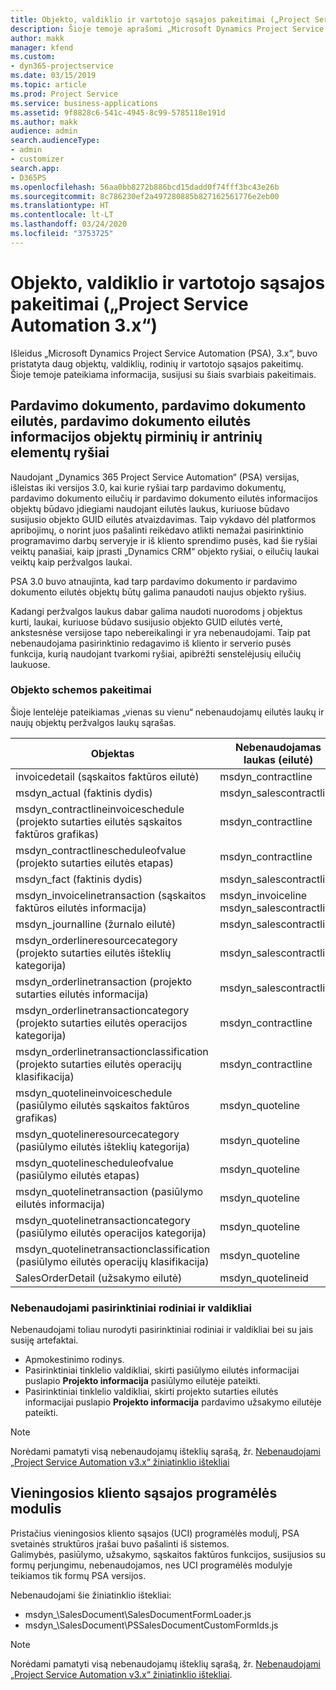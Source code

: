 ```yaml
---
title: Objekto, valdiklio ir vartotojo sąsajos pakeitimai („Project Service Automation 3.x“)
description: Šioje temoje aprašomi „Microsoft Dynamics Project Service Automation 3.x“ skirti sprendimo pakeitimai.
author: makk
manager: kfend
ms.custom:
- dyn365-projectservice
ms.date: 03/15/2019
ms.topic: article
ms.prod: Project Service
ms.service: business-applications
ms.assetid: 9f8828c6-541c-4945-8c99-5785118e191d
ms.author: makk
audience: admin
search.audienceType:
- admin
- customizer
search.app:
- D365PS
ms.openlocfilehash: 56aa0bb8272b886bcd15dadd0f74fff3bc43e26b
ms.sourcegitcommit: 8c786230ef2a497280885b827162561776e2eb00
ms.translationtype: HT
ms.contentlocale: lt-LT
ms.lasthandoff: 03/24/2020
ms.locfileid: "3753725"
---
```

# <a name="entity-control-and-user-interface-changes-project-service-automation-3x"></a>Objekto, valdiklio ir vartotojo sąsajos pakeitimai („Project Service Automation 3.x“)
Išleidus „Microsoft Dynamics Project Service Automation (PSA), 3.x“, buvo pristatyta daug objektų, valdiklių, rodinių ir vartotojo sąsajos pakeitimų. Šioje temoje pateikiama informacija, susijusi su šiais svarbiais pakeitimais.

## <a name="parent-child-relationships-for-sales-document-sales-document-line-sales-document-line-detail-entities"></a>Pardavimo dokumento, pardavimo dokumento eilutės, pardavimo dokumento eilutės informacijos objektų pirminių ir antrinių elementų ryšiai
Naudojant „Dynamics 365 Project Service Automation“ (PSA) versijas, išleistas iki versijos 3.0, kai kurie ryšiai tarp pardavimo dokumentų, pardavimo dokumento eilučių ir pardavimo dokumento eilutės informacijos objektų būdavo įdiegiami naudojant eilutės laukus, kuriuose būdavo susijusio objekto GUID eilutės atvaizdavimas. Taip vykdavo dėl platformos apribojimų, o norint juos pašalinti reikėdavo atlikti nemažai pasirinktinio programavimo darbų serveryje ir iš kliento sprendimo pusės, kad šie ryšiai veiktų panašiai, kaip įprasti „Dynamics CRM“ objekto ryšiai, o eilučių laukai veiktų kaip peržvalgos laukai.

PSA 3.0 buvo atnaujinta, kad tarp pardavimo dokumento ir pardavimo dokumento eilutės objektų būtų galima panaudoti naujus objekto ryšius.

Kadangi peržvalgos laukus dabar galima naudoti nuorodoms į objektus kurti, laukai, kuriuose būdavo susijusio objekto GUID eilutės vertė, ankstesnėse versijose tapo nebereikalingi ir yra nebenaudojami. Taip pat nebenaudojama pasirinktinio redagavimo iš kliento ir serverio pusės funkcija, kurią naudojant tvarkomi ryšiai, apibrėžti senstelėjusių eilučių laukuose.

### <a name="entity-schema-changes"></a>Objekto schemos pakeitimai
Šioje lentelėje pateikiamas „vienas su vienu“ nebenaudojamų eilutės laukų ir naujų objektų peržvalgos laukų sąrašas. 

 Objektas |   Nebenaudojamas laukas (eilutė) | Naujas laukas (peržvalga)
--- | --- | ---
invoicedetail (sąskaitos faktūros eilutė) |  msdyn_contractline |    msdyn_contractlineid
msdyn_actual (faktinis dydis) | msdyn_salescontractline |   msdyn_salescontractlineid
msdyn_contractlineinvoiceschedule (projekto sutarties eilutės sąskaitos faktūros grafikas) |    msdyn_contractline |    msdyn_contractlineid
msdyn_contractlinescheduleofvalue (projekto sutarties eilutės etapas) |   msdyn_contractline |    msdyn_contractlineid
msdyn_fact (faktinis dydis) | msdyn_salescontractline |   msdyn_salescontractlineid
msdyn_invoicelinetransaction (sąskaitos faktūros eilutės informacija) | msdyn_invoiceline <br> msdyn_salescontractline | msdyn_invoicelineid <br> msdyn_salescontractlineid
msdyn_journalline (žurnalo eilutė) |  msdyn_salescontractline |   msdyn_salescontractlineid
msdyn_orderlineresourcecategory (projekto sutarties eilutės išteklių kategorija) | msdyn_salescontractline |   msdyn_contractlineid
msdyn_orderlinetransaction (projekto sutarties eilutės informacija) | msdyn_salescontractline |   msdyn_salescontractlineid
msdyn_orderlinetransactioncategory (projekto sutarties eilutės operacijos kategorija) |   msdyn_contractline |    msdyn_contractlineid
msdyn_orderlinetransactionclassification (projekto sutarties eilutės operacijų klasifikacija) |   msdyn_contractline |    msdyn_contractlineid
msdyn_quotelineinvoiceschedule (pasiūlymo eilutės sąskaitos faktūros grafikas) |  msdyn_quoteline |   msdyn_quotelineid
msdyn_quotelineresourcecategory (pasiūlymo eilutės išteklių kategorija) |    msdyn_quoteline |   msdyn_quotelineid
msdyn_quotelinescheduleofvalue (pasiūlymo eilutės etapas) | msdyn_quoteline |   msdyn_quotelineid
msdyn_quotelinetransaction (pasiūlymo eilutės informacija) |    msdyn_quoteline |   msdyn_quotelineid
msdyn_quotelinetransactioncategory (pasiūlymo eilutės operacijos kategorija) |  msdyn_quoteline |   msdyn_quotelineid
msdyn_quotelinetransactionclassification (pasiūlymo eilutės operacijų klasifikacija) |  msdyn_quoteline |   msdyn_quotelineid
SalesOrderDetail (užsakymo eilutė) | msdyn_quotelineid | msdyn_quoteline 

### <a name="deprecated-custom-views-and-controls"></a>Nebenaudojami pasirinktiniai rodiniai ir valdikliai
Nebenaudojami toliau nurodyti pasirinktiniai rodiniai ir valdikliai bei su jais susiję artefaktai.

- Apmokestinimo rodinys.
- Pasirinktiniai tinklelio valdikliai, skirti pasiūlymo eilutės informacijai puslapio **Projekto informacija** pasiūlymo eilutėje pateikti.
- Pasirinktiniai tinklelio valdikliai, skirti projekto sutarties eilutės informacijai puslapio **Projekto informacija** pardavimo užsakymo eilutėje pateikti.

> [!NOTE]
> Norėdami pamatyti visą nebenaudojamų išteklių sąrašą, žr. [Nebenaudojami „Project Service Automation v3.x“ žiniatinklio ištekliai](../developer-guides/web-resources-deprecated-v3.x.md)

## <a name="unified-client-interface-app-module"></a>Vieningosios kliento sąsajos programėlės modulis
Pristačius vieningosios kliento sąsajos (UCI) programėlės modulį, PSA svetainės struktūros įrašai buvo pašalinti iš sistemos.  
Galimybės, pasiūlymo, užsakymo, sąskaitos faktūros funkcijos, susijusios su formų perjungimu, nebenaudojamos, nes UCI programėlės modulyje teikiamos tik formų PSA versijos.  

Nebenaudojami šie žiniatinklio ištekliai:

- msdyn_\SalesDocument\SalesDocumentFormLoader.js
- msdyn_\SalesDocument\PSSalesDocumentCustomFormIds.js

> [!NOTE]
> Norėdami pamatyti visą nebenaudojamų išteklių sąrašą, žr. [Nebenaudojami „Project Service Automation v3.x“ žiniatinklio ištekliai](../developer-guides/web-resources-deprecated-v3.x.md).


